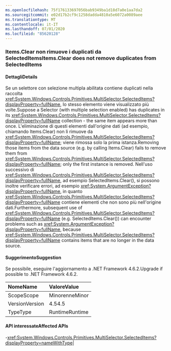 ```yaml
---
ms.openlocfilehash: 75f176133697056bab9349ba1d18d7a0e1aa7da2
ms.sourcegitcommit: e02d17b2cf9c1258dadda4810a5e6072a0089aee
ms.translationtype: MT
ms.contentlocale: it-IT
ms.lasthandoff: 07/01/2020
ms.locfileid: "85620128"
---
```

### <a name="itemsclear-does-not-remove-duplicates-from-selecteditems"></a><span data-ttu-id="f8c95-101">Items.Clear non rimuove i duplicati da SelectedItems</span><span class="sxs-lookup"><span data-stu-id="f8c95-101">Items.Clear does not remove duplicates from SelectedItems</span></span>

#### <a name="details"></a><span data-ttu-id="f8c95-102">Dettagli</span><span class="sxs-lookup"><span data-stu-id="f8c95-102">Details</span></span>

<span data-ttu-id="f8c95-103">Se un selettore con selezione multipla abilitata contiene duplicati nella raccolta <xref:System.Windows.Controls.Primitives.MultiSelector.SelectedItems?displayProperty=fullName>, lo stesso elemento viene visualizzato più volte.</span><span class="sxs-lookup"><span data-stu-id="f8c95-103">Suppose a Selector (with multiple selection enabled) has duplicates in its <xref:System.Windows.Controls.Primitives.MultiSelector.SelectedItems?displayProperty=fullName> collection - the same item appears more than once.</span></span>  <span data-ttu-id="f8c95-104">L'eliminazione di questi elementi dall'origine dati (ad esempio, chiamando Items.Clear) non li rimuove da <xref:System.Windows.Controls.Primitives.MultiSelector.SelectedItems?displayProperty=fullName>; viene rimossa solo la prima istanza.</span><span class="sxs-lookup"><span data-stu-id="f8c95-104">Removing those items from the data source (e.g. by calling Items.Clear) fails to remove them from <xref:System.Windows.Controls.Primitives.MultiSelector.SelectedItems?displayProperty=fullName>; only the first instance is removed.</span></span> <span data-ttu-id="f8c95-105">Nell'uso successivo di <xref:System.Windows.Controls.Primitives.MultiSelector.SelectedItems?displayProperty=fullName>, ad esempio SelectedItems.Clear(), si possono inoltre verificare errori, ad esempio <xref:System.ArgumentException?displayProperty=fullName>, in quanto <xref:System.Windows.Controls.Primitives.MultiSelector.SelectedItems?displayProperty=fullName> contiene elementi che non sono più nell'origine dati.</span><span class="sxs-lookup"><span data-stu-id="f8c95-105">Furthermore, subsequent use of <xref:System.Windows.Controls.Primitives.MultiSelector.SelectedItems?displayProperty=fullName> (e.g. SelectedItems.Clear()) can encounter problems such as <xref:System.ArgumentException?displayProperty=fullName>, because <xref:System.Windows.Controls.Primitives.MultiSelector.SelectedItems?displayProperty=fullName> contains items that are no longer in the data source.</span></span>

#### <a name="suggestion"></a><span data-ttu-id="f8c95-106">Suggerimento</span><span class="sxs-lookup"><span data-stu-id="f8c95-106">Suggestion</span></span>

<span data-ttu-id="f8c95-107">Se possibile, eseguire l'aggiornamento a .NET Framework 4.6.2.</span><span class="sxs-lookup"><span data-stu-id="f8c95-107">Upgrade if possible to .NET Framework 4.6.2.</span></span>

| <span data-ttu-id="f8c95-108">Nome</span><span class="sxs-lookup"><span data-stu-id="f8c95-108">Name</span></span>    | <span data-ttu-id="f8c95-109">Valore</span><span class="sxs-lookup"><span data-stu-id="f8c95-109">Value</span></span>       |
|:--------|:------------|
| <span data-ttu-id="f8c95-110">Scope</span><span class="sxs-lookup"><span data-stu-id="f8c95-110">Scope</span></span>   |<span data-ttu-id="f8c95-111">Minorenne</span><span class="sxs-lookup"><span data-stu-id="f8c95-111">Minor</span></span>|
|<span data-ttu-id="f8c95-112">Version</span><span class="sxs-lookup"><span data-stu-id="f8c95-112">Version</span></span>|<span data-ttu-id="f8c95-113">4.5</span><span class="sxs-lookup"><span data-stu-id="f8c95-113">4.5</span></span>|
|<span data-ttu-id="f8c95-114">Type</span><span class="sxs-lookup"><span data-stu-id="f8c95-114">Type</span></span>|<span data-ttu-id="f8c95-115">Runtime</span><span class="sxs-lookup"><span data-stu-id="f8c95-115">Runtime</span></span>

#### <a name="affected-apis"></a><span data-ttu-id="f8c95-116">API interessate</span><span class="sxs-lookup"><span data-stu-id="f8c95-116">Affected APIs</span></span>

-<xref:System.Windows.Controls.Primitives.MultiSelector.SelectedItems?displayProperty=nameWithType></li></ul>|
